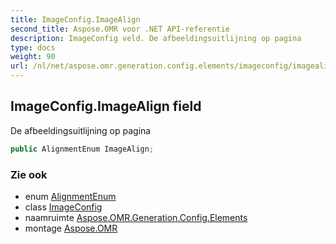 ```yaml
---
title: ImageConfig.ImageAlign
second_title: Aspose.OMR voor .NET API-referentie
description: ImageConfig veld. De afbeeldingsuitlijning op pagina
type: docs
weight: 90
url: /nl/net/aspose.omr.generation.config.elements/imageconfig/imagealign/
---
```

## ImageConfig.ImageAlign field

De afbeeldingsuitlijning op pagina

```csharp
public AlignmentEnum ImageAlign;
```

### Zie ook

* enum [AlignmentEnum](../../../aspose.omr.generation.config.enums/alignmentenum/)
* class [ImageConfig](../)
* naamruimte [Aspose.OMR.Generation.Config.Elements](../../imageconfig/)
* montage [Aspose.OMR](../../../)


